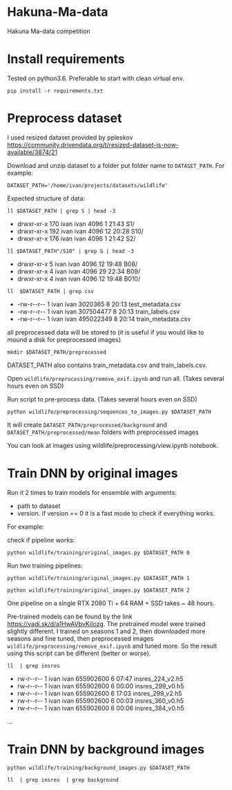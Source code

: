 # Hakuna-Ma-data
Hakuna Ma-data competition

# Install requirements
Tested on python3.6. Preferable to start with clean virtual env.

`pip install -r requirements.txt`

# Preprocess dataset
I used resized dataset provided by ppleskov
https://community.drivendata.org/t/resized-dataset-is-now-available/3874/21

Download and unzip dataset to a folder put folder name to `DATASET_PATH`. 
For example:

`DATASET_PATH='/home/ivan/projects/datasets/wildlife'`

Expected structure of data:

`ll $DATASET_PATH | grep S | head -3`
- drwxr-xr-x 170 ivan ivan      4096   1 21:43 S1/
- drwxr-xr-x 192 ivan ivan      4096  12 20:28 S10/
- drwxr-xr-x 176 ivan ivan      4096   1 21:42 S2/

`ll $DATASET_PATH"/S10" | grep S | head -3`
- drwxr-xr-x   5 ivan ivan 4096  12 19:48 B08/
- drwxr-xr-x   4 ivan ivan 4096  29 22:34 B09/
- drwxr-xr-x   4 ivan ivan 4096  12 19:48 B010/

`ll  $DATASET_PATH | grep csv`

- -rw-r--r--   1 ivan ivan   3020365   8 20:13 test_metadata.csv
- -rw-r--r--   1 ivan ivan 307504477   8 20:13 train_labels.csv
- -rw-r--r--   1 ivan ivan 495022349   8 20:14 train_metadata.csv

all preprocessed data will be stored to (it is useful if you would like to mound a disk for preprocessed images) 

`mkdir $DATASET_PATH/preprocessed`


DATASET_PATH also contains train_metadata.csv and train_labels.csv.

Open `wildlife/preprocessing/remove_exif.ipynb` and run all. (Takes several hours even on SSD)

Run script to pre-process data. (Takes several hours even on SSD)

`python wildlife/preprocessing/sequences_to_images.py $DATASET_PATH`

It will create `DATASET_PATH/preprocessed/background` and `DATASET_PATH/preprocessed/mean` folders with preprocessed images

You can look at images using wildlife/preprocessing/view.ipynb notebook.

# Train DNN by original images
Run it 2 times to train models for ensemble with arguments:
- path to dataset
- version. if version == 0 it is a fast mode to check if everything works.

For example: 

check if pipeline works:
 
`python wildlife/training/original_images.py $DATASET_PATH 0` 

Run two training pipelines:

`python wildlife/training/original_images.py $DATASET_PATH 1`

`python wildlife/training/original_images.py $DATASET_PATH 2`

One pipeline on a single RTX 2080 Ti + 64 RAM + SSD takes ~ 48 hours.

Pre-trained models can be found by the link https://yadi.sk/d/a1HwAVbvKiIozg. 
The pretrained model were trained slightly different.
I trained on seasons 1 and 2, then downloaded more seasons and fine tuned, then preprocessed images `wildlife/preprocessing/remove_exif.ipynb` and tuned more. 
So the result using this script can be different (better or worse). 

`ll  | grep insres`

- rw-r--r-- 1 ivan ivan 655902600   6 07:47 insres_224_v2.h5
- rw-r--r-- 1 ivan ivan 655902600   6 00:00 insres_299_v0.h5
- rw-r--r-- 1 ivan ivan 655902600   6 17:03 insres_299_v2.h5
- rw-r--r-- 1 ivan ivan 655902600   6 00:03 insres_360_v0.h5
- rw-r--r-- 1 ivan ivan 655902600   6 00:06 insres_384_v0.h5

...


# Train DNN by background images

`python wildlife/training/background_images.py $DATASET_PATH `

`ll  | grep insres  | grep background`

